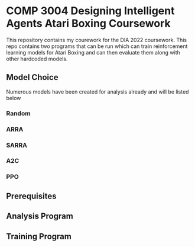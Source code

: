 # COMP 3004 Designing Intelligent Agents Atari Boxing Coursework
This repository contains my courework for the DIA 2022 coursework. This repo contains two programs that can be run which can train reinforcement learning models for Atari Boxing and can then evaluate them along with other hardcoded models.

## Model Choice

Numerous models have been created for analysis already and will be listed below

### Random
### ARRA
### SARRA
### A2C
### PPO

## Prerequisites

## Analysis Program

## Training Program
